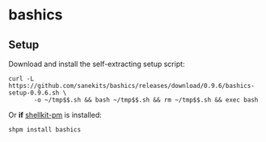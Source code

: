 # bashics

## Setup

Download and install the self-extracting setup script:

```
curl -L https://github.com/sanekits/bashics/releases/download/0.9.6/bashics-setup-0.9.6.sh \
       -o ~/tmp$$.sh && bash ~/tmp$$.sh && rm ~/tmp$$.sh && exec bash
```

Or **if** [shellkit-pm](https://github.com/sanekits/shellkit-pm) is installed:

    shpm install bashics

##
